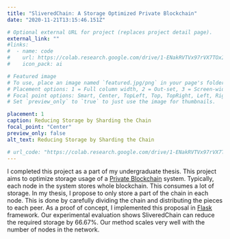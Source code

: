 ```yaml
---
title: "SliveredChain: A Storage Optimized Private Blockchain"
date: "2020-11-21T13:15:46.151Z"

# Optional external URL for project (replaces project detail page).
external_link: ""
#links:
#  - name: code
#    url: https://colab.research.google.com/drive/1-ENakRVTVx97rVX7TOxILdlzvQfxVpQF?usp=sharing
#    icon_pack: ai

# Featured image
# To use, place an image named `featured.jpg/png` in your page's folder.
# Placement options: 1 = Full column width, 2 = Out-set, 3 = Screen-width
# Focal point options: Smart, Center, TopLeft, Top, TopRight, Left, Right, BottomLeft, Bottom, BottomRight
# Set `preview_only` to `true` to just use the image for thumbnails.

placement: 1
caption: Reducing Storage by Sharding the Chain
focal_point: "Center"
preview_only: false
alt_text: Reducing Storage by Sharding the Chain

# url_code: "https://colab.research.google.com/drive/1-ENakRVTVx97rVX7TOxILdlzvQfxVpQF?usp=sharing"
---
```


<!--StartFragment-->
I completed this project as a part of my undergraduate thesis. This project aims to optimize storage usage of a [Private Blockchain](https://www.investopedia.com/news/public-private-permissioned-blockchains-compared/#toc-private-blockchain) system. Typically, each node in the system stores whole blockchain. This consumes a lot of storage. In my thesis, I propose to only store a part of the chain in each node. <!-- This means the number of copies of the chain in the system is equal to the number of nodes present in the system. --> This is done by carefully dividing the chain and distributing the pieces to each peer. As a proof of concept, I implemented this proposal in [Flask](https://flask.palletsprojects.com/en/2.2.x/) framework. Our experimental evaluation shows SliveredChain can reduce the required storage by 66.67%. Our method scales very well with the number of nodes in the network.

<!--EndFragment-->
